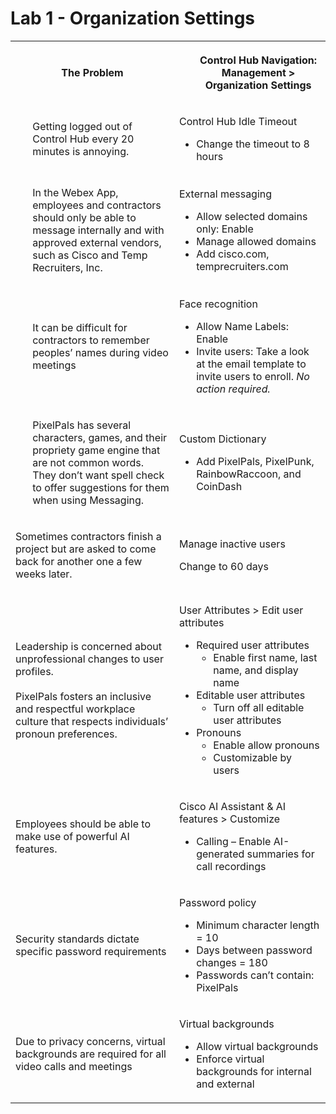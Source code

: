 # Lab 1 - Organization Settings

<table><tbody><tr><th><p>The Problem</p></th><th><ul>Control Hub Navigation: Management &gt; Organization Settings</ul></th></tr><tr><td><ul>Getting logged out of Control Hub every 20 minutes is annoying.</ul></td><td><p>Control Hub Idle Timeout</p><ul><li>Change the timeout to 8 hours</li></ul></td></tr><tr><td><ul>In the Webex App, employees and contractors should only be able to message internally and with approved external vendors, such as Cisco and Temp Recruiters, Inc.</ul></td><td><p>External messaging</p><ul><li>Allow selected domains only: Enable</li><li>Manage allowed domains</li><li>Add cisco.com, temprecruiters.com</li></ul></td></tr><tr><td><ul>It can be difficult for contractors to remember peoples’ names during video meetings</ul></td><td><p>Face recognition</p><ul><li>Allow Name Labels: Enable</li><li>Invite users: Take a look at the email template to invite users to enroll. <em>No action required.</em></li></ul></td></tr><tr><td><ul>PixelPals has several characters, games, and their propriety game engine that are not common words. They don’t want spell check to offer suggestions for them when using Messaging.</ul></td><td><p>Custom Dictionary</p><ul><li>Add PixelPals, PixelPunk, RainbowRaccoon, and CoinDash</li></ul></td></tr><tr><td><p>Sometimes contractors finish a project but are asked to come back for another one a few weeks later.</p></td><td><p>Manage inactive users</p><p>Change to 60 days</p></td></tr><tr><td><p>Leadership is concerned about unprofessional changes to user profiles.<br><br>PixelPals fosters an inclusive and respectful workplace culture that respects individuals’ pronoun preferences.</p></td><td><p>User Attributes &gt; Edit user attributes</p><ul><li>Required user attributes<ul><li>Enable first name, last name, and display name</li></ul></li><li>Editable user attributes<ul><li>Turn off all editable user attributes</li></ul></li><li>Pronouns<ul><li>Enable allow pronouns</li><li>Customizable by users</li></ul></li></ul></td></tr><tr><td><p>Employees should be able to make use of powerful AI features.</p></td><td><p>Cisco AI Assistant &amp; AI features &gt; Customize</p><ul><li>Calling – Enable AI-generated summaries for call recordings</li></ul></td></tr><tr><td><p>Security standards dictate specific password requirements</p></td><td><p>Password policy</p><ul><li>Minimum character length = 10</li><li>Days between password changes = 180</li><li>Passwords can’t contain: PixelPals</li></ul></td></tr><tr><td><p>Due to privacy concerns, virtual backgrounds are required for all video calls and meetings</p></td><td><p>Virtual backgrounds</p><ul><li>Allow virtual backgrounds</li><li>Enforce virtual backgrounds for internal and external</li></ul></td></tr></tbody></table>